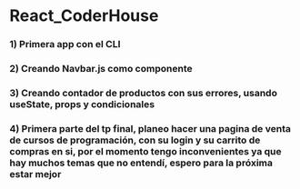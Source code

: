 # React_CoderHouse

### 1) Primera app con el CLI
### 2) Creando Navbar.js como componente
### 3) Creando contador de productos con sus errores, usando useState, props y condicionales
### 4) Primera parte del tp final, planeo hacer una pagina de venta de cursos de programación, con su login y su carrito de compras en si, por el momento tengo inconvenientes ya que hay muchos temas que no entendí, espero para la próxima estar mejor

